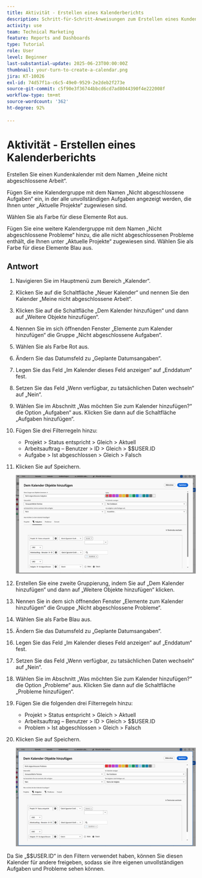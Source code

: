 ```yaml
---
title: Aktivität - Erstellen eines Kalenderberichts
description: Schritt-für-Schritt-Anweisungen zum Erstellen eines Kundenkalenders mit Ihren unvollständigen Aufgaben und Problemen.
activity: use
team: Technical Marketing
feature: Reports and Dashboards
type: Tutorial
role: User
level: Beginner
last-substantial-update: 2025-06-23T00:00:00Z
thumbnail: your-turn-to-create-a-calendar.png
jira: KT-10026
exl-id: 74d57f1a-c6c5-49e0-9529-2e2deb2f273e
source-git-commit: c5f90e3f36744bbcd6cd7ad8044390f4e222008f
workflow-type: tm+mt
source-wordcount: '362'
ht-degree: 92%

---
```


# Aktivität - Erstellen eines Kalenderberichts

Erstellen Sie einen Kundenkalender mit dem Namen „Meine nicht abgeschlossene Arbeit“.

Fügen Sie eine Kalendergruppe mit dem Namen „Nicht abgeschlossene Aufgaben“ ein, in der alle unvollständigen Aufgaben angezeigt werden, die Ihnen unter „Aktuelle Projekte“ zugewiesen sind.

Wählen Sie als Farbe für diese Elemente Rot aus.

Fügen Sie eine weitere Kalendergruppe mit dem Namen „Nicht abgeschlossene Probleme“ hinzu, die alle nicht abgeschlossenen Probleme enthält, die Ihnen unter „Aktuelle Projekte“ zugewiesen sind. Wählen Sie als Farbe für diese Elemente Blau aus.

## Antwort

1. Navigieren Sie im Hauptmenü zum Bereich „Kalender“.
1. Klicken Sie auf die Schaltfläche „Neuer Kalender“ und nennen Sie den Kalender „Meine nicht abgeschlossene Arbeit“.
1. Klicken Sie auf die Schaltfläche „Dem Kalender hinzufügen“ und dann auf „Weitere Objekte hinzufügen“.
1. Nennen Sie im sich öffnenden Fenster „Elemente zum Kalender hinzufügen“ die Gruppe „Nicht abgeschlossene Aufgaben“.
1. Wählen Sie als Farbe Rot aus.
1. Ändern Sie das Datumsfeld zu „Geplante Datumsangaben“.
1. Legen Sie das Feld „Im Kalender dieses Feld anzeigen“ auf „Enddatum“ fest.
1. Setzen Sie das Feld „Wenn verfügbar, zu tatsächlichen Daten wechseln“ auf „Nein“.
1. Wählen Sie im Abschnitt „Was möchten Sie zum Kalender hinzufügen?“ die Option „Aufgaben“ aus. Klicken Sie dann auf die Schaltfläche „Aufgaben hinzufügen“.
1. Fügen Sie drei Filterregeln hinzu:

   * Projekt > Status entspricht > Gleich > Aktuell
   * Arbeitsauftrag – Benutzer > ID > Gleich > $$USER.ID
   * Aufgabe > Ist abgeschlossen > Gleich > Falsch

1. Klicken Sie auf Speichern.

   ![Ein Screenshot des Bildschirms zum Hinzufügen von Elementen zu einem Kalender](assets/calendar-activity-1.png)

1. Erstellen Sie eine zweite Gruppierung, indem Sie auf „Dem Kalender hinzufügen“ und dann auf „Weitere Objekte hinzufügen“ klicken.
1. Nennen Sie in dem sich öffnenden Fenster „Elemente zum Kalender hinzufügen“ die Gruppe „Nicht abgeschlossene Probleme“.
1. Wählen Sie als Farbe Blau aus.
1. Ändern Sie das Datumsfeld zu „Geplante Datumsangaben“.
1. Legen Sie das Feld „Im Kalender dieses Feld anzeigen“ auf „Enddatum“ fest.
1. Setzen Sie das Feld „Wenn verfügbar, zu tatsächlichen Daten wechseln“ auf „Nein“.
1. Wählen Sie im Abschnitt „Was möchten Sie zum Kalender hinzufügen?“ die Option „Probleme“ aus. Klicken Sie dann auf die Schaltfläche „Probleme hinzufügen“.
1. Fügen Sie die folgenden drei Filterregeln hinzu:

   * Projekt > Status entspricht > Gleich > Aktuell
   * Arbeitsauftrag – Benutzer > ID > Gleich > $$USER.ID
   * Problem > Ist abgeschlossen > Gleich > Falsch

1. Klicken Sie auf Speichern.

   ![Ein Screenshot des Bildschirms zum Hinzufügen von Elementen zu einem Kalender](assets/calendar-activity-2.png)

Da Sie „$$USER.ID“ in den Filtern verwendet haben, können Sie diesen Kalender für andere freigeben, sodass sie ihre eigenen unvollständigen Aufgaben und Probleme sehen können.
